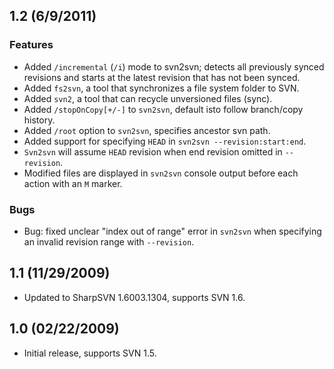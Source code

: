 1.2 (6/9/2011)
--------------

### Features

* Added `/incremental` (`/i`) mode to svn2svn; detects all previously synced revisions and starts at the latest revision that has not been synced.
* Added `fs2svn`, a tool that synchronizes a file system folder to SVN.
* Added `svn2`, a tool that can recycle unversioned files (sync).
* Added `/stopOnCopy[+/-]` to `svn2svn`, default isto follow branch/copy history.
* Added `/root` option to `svn2svn`, specifies ancestor svn path.
* Added support for specifying `HEAD` in `svn2svn --revision:start:end`.
* `Svn2svn` will assume `HEAD` revision when end revision omitted in `--revision`.
* Modified files are displayed in `svn2svn` console output before each action with an `M` marker.

### Bugs

* Bug: fixed unclear "index out of range" error in `svn2svn` when specifying an invalid revision range with `--revision`.

1.1 (11/29/2009)
----------------

* Updated to SharpSVN 1.6003.1304, supports SVN 1.6.

1.0 (02/22/2009)
----------------

* Initial release, supports SVN 1.5.
